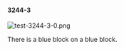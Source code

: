 #### 3244-3
![test-3244-3-0.png](https://github.com/lil-lab/nlvr/raw/master/nlvr/test/images/5/test-3244-3-0.png "test-3244-3-0.png")

There is a blue block on a blue block.